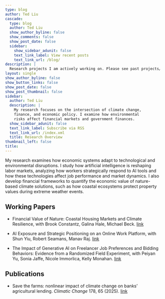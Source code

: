 ```yaml
---
type: blog
author: Ted Liu
cascade:
  type: blog
  author: Ted Liu
  show_author_byline: false
  show_comments: false
  show_post_date: false
  sidebar:
    show_sidebar_adunit: false
    text_link_label: View recent posts
    text_link_url: /blog/
description: |
  Research projects I am actively working on. Please see past projects/papers in my [CV](/cv/).
layout: single
show_author_byline: false
show_button_links: false
show_post_date: false
show_post_thumbnail: false
sidebar:
  author: Ted Liu
  description: |
    My research focuses on the intersection of climate change,
    finance, and economic policy. I examine how environmental
    risks affect financial markets and government finances.
  show_sidebar_adunit: false
  text_link_label: Subscribe via RSS
  text_link_url: /index.xml
  title: Research Overview
thumbnail_left: false
title: 
---
```

My research examines how economic systems adapt to technological and environmental disruptions. I study how artificial intelligence is reshaping labor markets, analyzing how workers strategically respond to AI tools and how these technologies affect job performance and market dynamics. I also develop financial frameworks to quantify the economic value of nature-based climate solutions, such as how coastal ecosystems protect property values during extreme weather events.


<h2>Working Papers</h2>

* Financial Value of Nature: Coastal Housing Markets and Climate Resilience, with Brook Constantz, Galina Hale, Michael Beck. [link](https://papers.ssrn.com/sol3/papers.cfm?abstract_id=5279195) 

* AI Exposure and Strategic Positioning on an Online Work Platform, with Shun Yiu, Robert Seamans, Manav Raj. [link](https://papers.ssrn.com/sol3/papers.cfm?abstract_id=4769321)

* The Impact of Generative AI on Freelancer Job Preferences and Bidding Behaviors: Evidence from a Randomized Field Experiment, with Peiyan Yu, Sonia Jaffe, Nicole Immorlica, Kelly Monahan. [link](https://papers.ssrn.com/sol3/papers.cfm?abstract_id=5310010)


<h2>Publications</h2>

* Save the farms: nonlinear impact of climate change on banks’ agricultural lending. *Climatic Change* 178, 65 (2025). [link](https://link.springer.com/article/10.1007/s10584-025-03907-6)                                                                                                                                                                                                                                                                                                                                                                                                                                                                                                                                                                                                                     
